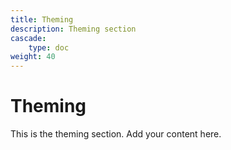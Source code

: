 ```yaml
---
title: Theming
description: Theming section
cascade:
    type: doc
weight: 40
---
```


# Theming

This is the theming section. Add your content here.

<!-- TODO: Customize this section -->
